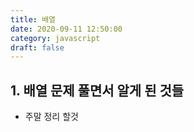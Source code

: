 ```yaml
---
title: 배열
date: 2020-09-11 12:50:00
category: javascript
draft: false
---
```


## 1. 배열 문제 풀면서 알게 된 것들

- 주말 정리 할것
